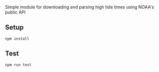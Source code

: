 Simple module for downloading and parsing high tide times using NOAA's public API

## Setup
```npm install```

## Test
```npm run test```

